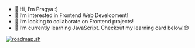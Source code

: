 - 👋 Hi, I’m Pragya :)
- 👀 I’m interested in Frontend Web Development!
- 💞️ I’m looking to collaborate on Frontend projects!
- 🌱 I’m currently learning JavaScript. Checkout my learning card below!😊
  
[![roadmap.sh](https://api.roadmap.sh/v1-badge/tall/64a91f9c1dadb37b72b8493f?variant=dark&roadmaps=javascript)](https://roadmap.sh)



<!---
pragya-codes/pragya-codes is a ✨ special ✨ repository because its `README.md` (this file) appears on your GitHub profile.
You can click the Preview link to take a look at your changes.
--->
